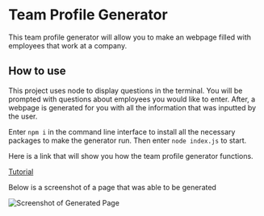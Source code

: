 # Team Profile Generator

This team profile generator will allow you to make an webpage filled with employees that work at a company.

## How to use

This project uses node to display questions in the terminal. You will be prompted with questions about employees you would like to enter. After, a webpage is generated for you with all the information that was inputted by the user. 

Enter `npm i` in the command line interface to install all the necessary packages to make the generator run. Then enter `node index.js` to start. 

Here is a link that will show you how the team profile generator functions.

[Tutorial](https://drive.google.com/file/d/1Xnp6dmwHXeLb1XYypS9IYLxOhPTQKY8k/view?usp=sharing)

Below is a screenshot of a page that was able to be generated 

![Screenshot of Generated Page](./dist/TeamProfileSS.png)
